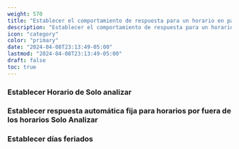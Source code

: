 ```yaml
---
weight: 570
title: "Establecer el comportamiento de respuesta para un horario en particular"
description: "Establecer el comportamiento de respuesta para un horario en particular"
icon: "category"
color: "primary"
date: "2024-04-08T23:13:49-05:00"
lastmod: "2024-04-08T23:13:49-05:00"
draft: false
toc: true
---
```

### Establecer Horario de Solo analizar

### Establecer respuesta automática fija para horarios por fuera de los horarios Solo Analizar

### Establecer días feriados 